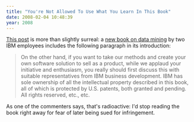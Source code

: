 ```yaml
---
title: "You're Not Allowed To Use What You Learn In This Book"
date: 2008-02-04 10:48:39
year: 2008
---
```

<a href="http://on-ruby.blogspot.com/2008/02/ip-police-line-do-not-cross.html">This post</a> is more than slightly surreal: a <a href="http://www.amazon.com/Mining-Talk-Unlocking-Unstructured-Information/dp/0132339536">new book on data mining</a> by two IBM employees includes the following paragraph in its introduction:
<blockquote>On the other hand, if you want to take our methods and create your own software solution to sell as a product, while we applaud your initiative and enthusiasm, you really should first discuss this with suitable representatives from <span class="caps">IBM</span> business development.  <span class="caps">IBM</span> has sole ownership of all the intellectual property described in this book, all of which is protected by U.S. patents, both granted and pending. All rights reserved, etc., etc.</blockquote>
As one of the commenters says, that's radioactive: I'd stop reading the book right away for fear of later being sued for infringement.
